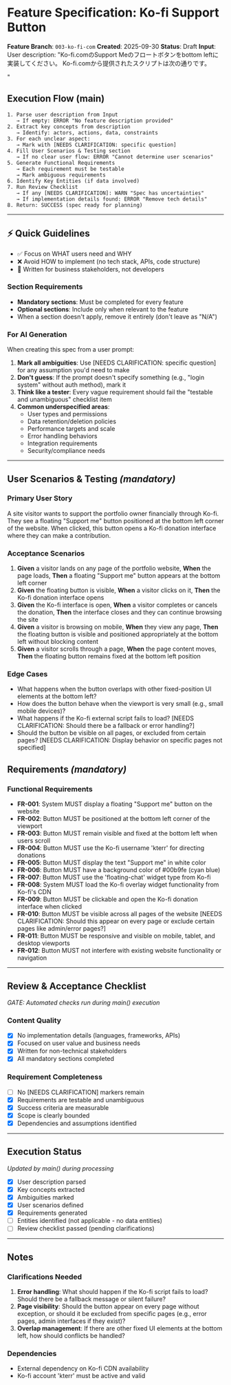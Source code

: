 # Feature Specification: Ko-fi Support Button

**Feature Branch**: `003-ko-fi-com`
**Created**: 2025-09-30
**Status**: Draft
**Input**: User description: "Ko-fi.comのSupport Meのフロートボタンをbottom leftに実装してください。 Ko-fi.comから提供されたスクリプトは次の通りです。<script src='https://storage.ko-fi.com/cdn/scripts/overlay-widget.js'></script>
<script>
  kofiWidgetOverlay.draw('kterr', {
    'type': 'floating-chat',
    'floating-chat.donateButton.text': 'Support me',
    'floating-chat.donateButton.background-color': '#00b9fe',
    'floating-chat.donateButton.text-color': '#fff'
  });
</script>"

## Execution Flow (main)
```
1. Parse user description from Input
   → If empty: ERROR "No feature description provided"
2. Extract key concepts from description
   → Identify: actors, actions, data, constraints
3. For each unclear aspect:
   → Mark with [NEEDS CLARIFICATION: specific question]
4. Fill User Scenarios & Testing section
   → If no clear user flow: ERROR "Cannot determine user scenarios"
5. Generate Functional Requirements
   → Each requirement must be testable
   → Mark ambiguous requirements
6. Identify Key Entities (if data involved)
7. Run Review Checklist
   → If any [NEEDS CLARIFICATION]: WARN "Spec has uncertainties"
   → If implementation details found: ERROR "Remove tech details"
8. Return: SUCCESS (spec ready for planning)
```

---

## ⚡ Quick Guidelines
- ✅ Focus on WHAT users need and WHY
- ❌ Avoid HOW to implement (no tech stack, APIs, code structure)
- 👥 Written for business stakeholders, not developers

### Section Requirements
- **Mandatory sections**: Must be completed for every feature
- **Optional sections**: Include only when relevant to the feature
- When a section doesn't apply, remove it entirely (don't leave as "N/A")

### For AI Generation
When creating this spec from a user prompt:
1. **Mark all ambiguities**: Use [NEEDS CLARIFICATION: specific question] for any assumption you'd need to make
2. **Don't guess**: If the prompt doesn't specify something (e.g., "login system" without auth method), mark it
3. **Think like a tester**: Every vague requirement should fail the "testable and unambiguous" checklist item
4. **Common underspecified areas**:
   - User types and permissions
   - Data retention/deletion policies
   - Performance targets and scale
   - Error handling behaviors
   - Integration requirements
   - Security/compliance needs

---

## User Scenarios & Testing *(mandatory)*

### Primary User Story
A site visitor wants to support the portfolio owner financially through Ko-fi. They see a floating "Support me" button positioned at the bottom left corner of the website. When clicked, this button opens a Ko-fi donation interface where they can make a contribution.

### Acceptance Scenarios
1. **Given** a visitor lands on any page of the portfolio website, **When** the page loads, **Then** a floating "Support me" button appears at the bottom left corner
2. **Given** the floating button is visible, **When** a visitor clicks on it, **Then** the Ko-fi donation interface opens
3. **Given** the Ko-fi interface is open, **When** a visitor completes or cancels the donation, **Then** the interface closes and they can continue browsing the site
4. **Given** a visitor is browsing on mobile, **When** they view any page, **Then** the floating button is visible and positioned appropriately at the bottom left without blocking content
5. **Given** a visitor scrolls through a page, **When** the page content moves, **Then** the floating button remains fixed at the bottom left position

### Edge Cases
- What happens when the button overlaps with other fixed-position UI elements at the bottom left?
- How does the button behave when the viewport is very small (e.g., small mobile devices)?
- What happens if the Ko-fi external script fails to load? [NEEDS CLARIFICATION: Should there be a fallback or error handling?]
- Should the button be visible on all pages, or excluded from certain pages? [NEEDS CLARIFICATION: Display behavior on specific pages not specified]

## Requirements *(mandatory)*

### Functional Requirements
- **FR-001**: System MUST display a floating "Support me" button on the website
- **FR-002**: Button MUST be positioned at the bottom left corner of the viewport
- **FR-003**: Button MUST remain visible and fixed at the bottom left when users scroll
- **FR-004**: Button MUST use the Ko-fi username 'kterr' for directing donations
- **FR-005**: Button MUST display the text "Support me" in white color
- **FR-006**: Button MUST have a background color of #00b9fe (cyan blue)
- **FR-007**: Button MUST use the 'floating-chat' widget type from Ko-fi
- **FR-008**: System MUST load the Ko-fi overlay widget functionality from Ko-fi's CDN
- **FR-009**: Button MUST be clickable and open the Ko-fi donation interface when clicked
- **FR-010**: Button MUST be visible across all pages of the website [NEEDS CLARIFICATION: Should this appear on every page or exclude certain pages like admin/error pages?]
- **FR-011**: Button MUST be responsive and visible on mobile, tablet, and desktop viewports
- **FR-012**: Button MUST not interfere with existing website functionality or navigation

---

## Review & Acceptance Checklist
*GATE: Automated checks run during main() execution*

### Content Quality
- [x] No implementation details (languages, frameworks, APIs)
- [x] Focused on user value and business needs
- [x] Written for non-technical stakeholders
- [x] All mandatory sections completed

### Requirement Completeness
- [ ] No [NEEDS CLARIFICATION] markers remain
- [x] Requirements are testable and unambiguous
- [x] Success criteria are measurable
- [x] Scope is clearly bounded
- [x] Dependencies and assumptions identified

---

## Execution Status
*Updated by main() during processing*

- [x] User description parsed
- [x] Key concepts extracted
- [x] Ambiguities marked
- [x] User scenarios defined
- [x] Requirements generated
- [ ] Entities identified (not applicable - no data entities)
- [ ] Review checklist passed (pending clarifications)

---

## Notes

### Clarifications Needed
1. **Error handling**: What should happen if the Ko-fi script fails to load? Should there be a fallback message or silent failure?
2. **Page visibility**: Should the button appear on every page without exception, or should it be excluded from specific pages (e.g., error pages, admin interfaces if they exist)?
3. **Overlap management**: If there are other fixed UI elements at the bottom left, how should conflicts be handled?

### Dependencies
- External dependency on Ko-fi CDN availability
- Ko-fi account 'kterr' must be active and valid